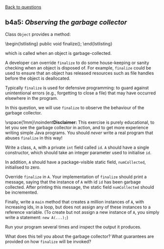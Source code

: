 [Back to questions](../README.md)

## b4a5: *Observing the garbage collector*

Class `Object` provides a method:

\begin{lstlisting}
public void finalize();
\end{lstlisting}

which is called when an object is garbage-collected.

A developer can override `finalize` to do some house-keeping or sanity checking when an object is disposed of.  For example, `finalize`
could be used to ensure that an object has released resources such as file handles before the object is deallocated.

Typically `finalize` is used for defensive programming: to guard against unintentional errors (e.g., forgetting to close a file)
that may have occurred elsewhere in
the program.

In this question, we will use `finalize` to observe the behaviour of the garbage collector.

\vspace{1mm}\noindent**Disclaimer:** This exercise is purely educational, to let you see the garbage collector in action,
and to get more experience writing simple Java programs.  You should *never* write a real program that abuses `finalize` in this way!

Write a class, `A`, with a private `int` field called `id`.  `A` should have a single constructor, which
should take an integer parameter used to initialise `id`.

In addition, `A` should have a package-visible static field, `numCollected`, initialised to zero.

Override `finalize` in `A`.  Your implementation of `finalize` should print a message, saying that the instance of `A`
with id `id` has been garbage collected.  After printing this message, the static field `numCollected` should be incremented.

Finally, write a `main` method that creates a million instances of `A`, with increasing ids, in a loop, but does not assign any of these instances to a reference variable.  (To create but not assign a new instance of `A`, you simply write a statement: `new A(...);`)

Run your program several times and inspect the output it produces.

What does this tell you about the garbage collector?  What guarantees are provided on how `finalize` will be invoked?

